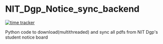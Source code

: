 # NIT_Dgp_Notice_sync_backend
[![time tracker](https://wakatime.com/badge/github/ikad95/NIT_Dgp_Notice_sync_backend.svg)](https://wakatime.com/badge/github/ikad95/NIT_Dgp_Notice_sync_backend)

Python code to download(multithreaded) and sync all pdfs from NIT Dgp's student notice board
